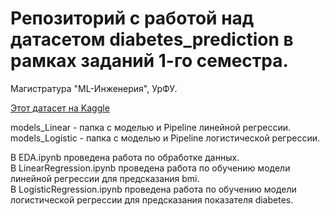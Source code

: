 # Репозиторий с работой над датасетом diabetes_prediction в рамках заданий 1-го семестра.

Магистратура "ML-Инженерия", УрФУ.

[Этот датасет на Kaggle](https://www.kaggle.com/datasets/iammustafatz/diabetes-prediction-dataset/data)
  
models_Linear - папка с моделью и Pipeline линейной регрессии.  
models_Logistic - папка с моделью и Pipeline логистической регрессии.

В EDA.ipynb проведена работа по обработке данных.  
В LinearRegression.ipynb проведена работа по обучению модели линейной регрессии для предсказания bmi.  
В LogisticRegression.ipynb проведена работа по обучению модели логистической регрессии для предсказания показателя diabetes.  

